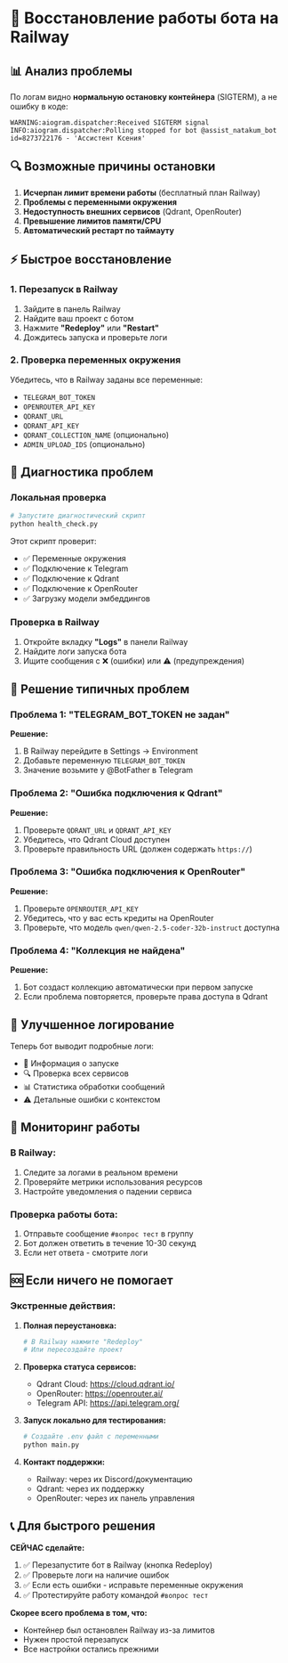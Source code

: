 # 🔧 Восстановление работы бота на Railway

## 📊 Анализ проблемы

По логам видно **нормальную остановку контейнера** (SIGTERM), а не ошибку в коде:
```
WARNING:aiogram.dispatcher:Received SIGTERM signal
INFO:aiogram.dispatcher:Polling stopped for bot @assist_natakum_bot id=8273722176 - 'Ассистент Ксения'
```

## 🔍 Возможные причины остановки

1. **Исчерпан лимит времени работы** (бесплатный план Railway)
2. **Проблемы с переменными окружения**
3. **Недоступность внешних сервисов** (Qdrant, OpenRouter)
4. **Превышение лимитов памяти/CPU**
5. **Автоматический рестарт по таймауту**

## ⚡ Быстрое восстановление

### 1. Перезапуск в Railway
1. Зайдите в панель Railway
2. Найдите ваш проект с ботом
3. Нажмите **"Redeploy"** или **"Restart"**
4. Дождитесь запуска и проверьте логи

### 2. Проверка переменных окружения
Убедитесь, что в Railway заданы все переменные:
- `TELEGRAM_BOT_TOKEN`
- `OPENROUTER_API_KEY`
- `QDRANT_URL`
- `QDRANT_API_KEY`
- `QDRANT_COLLECTION_NAME` (опционально)
- `ADMIN_UPLOAD_IDS` (опционально)

## 🧪 Диагностика проблем

### Локальная проверка
```bash
# Запустите диагностический скрипт
python health_check.py
```

Этот скрипт проверит:
- ✅ Переменные окружения
- ✅ Подключение к Telegram
- ✅ Подключение к Qdrant
- ✅ Подключение к OpenRouter
- ✅ Загрузку модели эмбеддингов

### Проверка в Railway
1. Откройте вкладку **"Logs"** в панели Railway
2. Найдите логи запуска бота
3. Ищите сообщения с ❌ (ошибки) или ⚠️ (предупреждения)

## 🔧 Решение типичных проблем

### Проблема 1: "TELEGRAM_BOT_TOKEN не задан"
**Решение:**
1. В Railway перейдите в Settings → Environment
2. Добавьте переменную `TELEGRAM_BOT_TOKEN`
3. Значение возьмите у @BotFather в Telegram

### Проблема 2: "Ошибка подключения к Qdrant"
**Решение:**
1. Проверьте `QDRANT_URL` и `QDRANT_API_KEY`
2. Убедитесь, что Qdrant Cloud доступен
3. Проверьте правильность URL (должен содержать `https://`)

### Проблема 3: "Ошибка подключения к OpenRouter"
**Решение:**
1. Проверьте `OPENROUTER_API_KEY`
2. Убедитесь, что у вас есть кредиты на OpenRouter
3. Проверьте, что модель `qwen/qwen-2.5-coder-32b-instruct` доступна

### Проблема 4: "Коллекция не найдена"
**Решение:**
1. Бот создаст коллекцию автоматически при первом запуске
2. Если проблема повторяется, проверьте права доступа в Qdrant

## 📝 Улучшенное логирование

Теперь бот выводит подробные логи:
- 🚀 Информация о запуске
- 🔍 Проверка всех сервисов
- 📊 Статистика обработки сообщений
- ⚠️ Детальные ошибки с контекстом

## 🔄 Мониторинг работы

### В Railway:
1. Следите за логами в реальном времени
2. Проверяйте метрики использования ресурсов
3. Настройте уведомления о падении сервиса

### Проверка работы бота:
1. Отправьте сообщение `#вопрос тест` в группу
2. Бот должен ответить в течение 10-30 секунд
3. Если нет ответа - смотрите логи

## 🆘 Если ничего не помогает

### Экстренные действия:
1. **Полная переустановка:**
   ```bash
   # В Railway нажмите "Redeploy"
   # Или пересоздайте проект
   ```

2. **Проверка статуса сервисов:**
   - Qdrant Cloud: https://cloud.qdrant.io/
   - OpenRouter: https://openrouter.ai/
   - Telegram API: https://api.telegram.org/

3. **Запуск локально для тестирования:**
   ```bash
   # Создайте .env файл с переменными
   python main.py
   ```

4. **Контакт поддержки:**
   - Railway: через их Discord/документацию
   - Qdrant: через их поддержку
   - OpenRouter: через их панель управления

## 📞 Для быстрого решения

**СЕЙЧАС сделайте:**
1. ✅ Перезапустите бот в Railway (кнопка Redeploy)
2. ✅ Проверьте логи на наличие ошибок
3. ✅ Если есть ошибки - исправьте переменные окружения
4. ✅ Протестируйте работу командой `#вопрос тест`

**Скорее всего проблема в том, что:**
- Контейнер был остановлен Railway из-за лимитов
- Нужен простой перезапуск
- Все настройки остались прежними